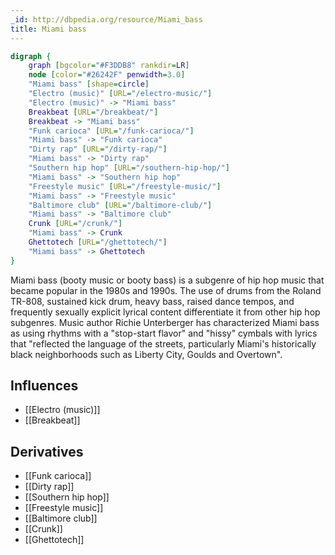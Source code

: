 ```yaml
---
_id: http://dbpedia.org/resource/Miami_bass
title: Miami bass
---
```


```dot
digraph {
	graph [bgcolor="#F3DDB8" rankdir=LR]
	node [color="#26242F" penwidth=3.0]
	"Miami bass" [shape=circle]
	"Electro (music)" [URL="/electro-music/"]
	"Electro (music)" -> "Miami bass"
	Breakbeat [URL="/breakbeat/"]
	Breakbeat -> "Miami bass"
	"Funk carioca" [URL="/funk-carioca/"]
	"Miami bass" -> "Funk carioca"
	"Dirty rap" [URL="/dirty-rap/"]
	"Miami bass" -> "Dirty rap"
	"Southern hip hop" [URL="/southern-hip-hop/"]
	"Miami bass" -> "Southern hip hop"
	"Freestyle music" [URL="/freestyle-music/"]
	"Miami bass" -> "Freestyle music"
	"Baltimore club" [URL="/baltimore-club/"]
	"Miami bass" -> "Baltimore club"
	Crunk [URL="/crunk/"]
	"Miami bass" -> Crunk
	Ghettotech [URL="/ghettotech/"]
	"Miami bass" -> Ghettotech
}
```

Miami bass (booty music or booty bass) is a subgenre of hip hop music that became popular in the 1980s and 1990s. The use of drums from the Roland TR-808, sustained kick drum, heavy bass, raised dance tempos, and frequently sexually explicit lyrical content differentiate it from other hip hop subgenres. Music author Richie Unterberger has characterized Miami bass as using rhythms with a "stop-start flavor" and "hissy" cymbals with lyrics that "reflected the language of the streets, particularly Miami's historically black neighborhoods such as Liberty City, Goulds and Overtown".

## Influences
- [[Electro (music)]]
- [[Breakbeat]]

## Derivatives
- [[Funk carioca]]
- [[Dirty rap]]
- [[Southern hip hop]]
- [[Freestyle music]]
- [[Baltimore club]]
- [[Crunk]]
- [[Ghettotech]]
